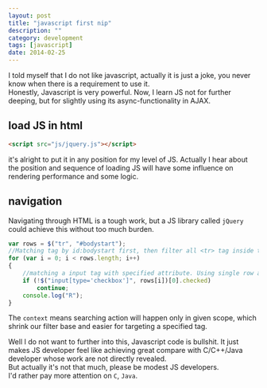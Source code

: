 ```yaml
---
layout: post
title: "javascript first nip"
description: ""
category: development
tags: [javascript]
date: 2014-02-25
---
```

I told myself that I do not like javascript, actually it is just a joke, you never know when there is a requirement to use it.  
Honestly, Javascript is very powerful. Now, I learn JS not for further deeping, but for slightly using its async-functionality in AJAX.  

## load JS in html
```html
<script src="js/jquery.js"></script>
```
it's alright to put it in any position for my level of JS. Actually I hear about the position and sequence of loading JS will have some influence on rendering performance and some logic.  


## navigation
Navigating through HTML is a tough work, but a JS library called `jQuery` could achieve this without too much burden.  

```javascript
var rows = $("tr", "#bodystart");
//Matching tag by id:bodystart first, then filter all <tr> tag inside this context
for (var i = 0; i < rows.length; i++)
{
    //matching a input tag with specified attribute. Using single row as context.
    if (!$("input[type='checkbox']", rows[i])[0].checked)
        continue;
    console.log("R");
}
```
The `context` means searching action will happen only in given scope, which shrink our filter base and easier for targeting a specified tag.  

Well I do not want to further into this, Javascript code is bullshit. It just makes JS developer feel like achieving great compare with C/C++/Java developer whose work are not directly revealed.  
But actually it's not that much, please be modest JS developers.  
I'd rather pay more attention on `C`, `Java`.

